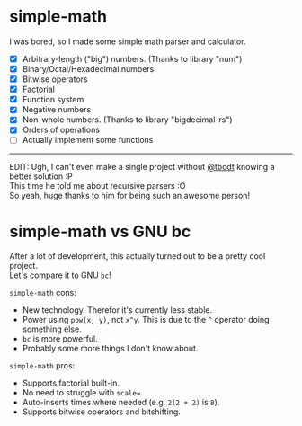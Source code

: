 # simple-math

I was bored, so I made some simple math parser and calculator.

- [x] Arbitrary-length ("big") numbers. (Thanks to library "num")
- [x] Binary/Octal/Hexadecimal numbers
- [x] Bitwise operators
- [x] Factorial
- [x] Function system
- [x] Negative numbers
- [x] Non-whole numbers. (Thanks to library "bigdecimal-rs")
- [x] Orders of operations
- [ ] Actually implement some functions

----------------------------------

EDIT: Ugh, I can't even make a single project without [@tbodt](https://github.com/tbodt) knowing a better solution :P  
This time he told me about recursive parsers :O  
So yeah, huge thanks to him for being such an awesome person!

# simple-math vs GNU bc

After a lot of development, this actually turned out to be a pretty cool project.  
Let's compare it to GNU `bc`!

`simple-math` cons:
- New technology. Therefor it's currently less stable.
- Power using `pow(x, y)`, not `x^y`. This is due to the `^` operator doing something else.
- `bc` is more powerful.
- Probably some more things I don't know about.

`simple-math` pros:
- Supports factorial built-in.
- No need to struggle with `scale=`.
- Auto-inserts times where needed (e.g. `2(2 + 2)` is `8`).
- Supports bitwise operators and bitshifting.
